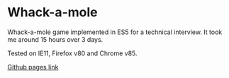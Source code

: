 # Whack-a-mole
Whack-a-mole game implemented in ES5 for a technical interview. It took me around 15 hours over 3 days. 

Tested on IE11, Firefox v80 and Chrome v85.

[Github pages link](https://rebeccahough.github.io/whack-a-mole-test/index.html)
